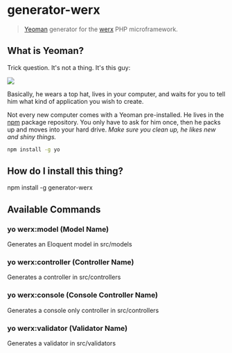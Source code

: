 # generator-werx

> [Yeoman](http://yeoman.io) generator for the [werx](http://werx.github.io) PHP microframework.

## What is Yeoman?

Trick question. It's not a thing. It's this guy:

![](http://i.imgur.com/JHaAlBJ.png)

Basically, he wears a top hat, lives in your computer, and waits for you to tell him what kind of application you wish to create.

Not every new computer comes with a Yeoman pre-installed. He lives in the [npm](https://npmjs.org) package repository. You only have to ask for him once, then he packs up and moves into your hard drive. *Make sure you clean up, he likes new and shiny things.*

```bash
npm install -g yo
```

## How do I install this thing?

npm install -g generator-werx

## Available Commands

### yo werx:model (Model Name)

Generates an Eloquent model in src/models

### yo werx:controller (Controller Name)

Generates a controller in src/controllers

### yo werx:console (Console Controller Name)

Generates a console only controller in src/controllers

### yo werx:validator (Validator Name)

Generates a validator in src/validators
